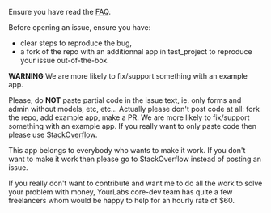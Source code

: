 Ensure you have read the
[FAQ](http://django-autocomplete-light.readthedocs.org/en/master/faq.html).

Before opening an issue, ensure you have:

- clear steps to reproduce the bug,
- a fork of the repo with an additionnal app in test_project to reproduce your
  issue out-of-the-box.

**WARNING** We are more likely to fix/support something with an example app.

Please, do **NOT** paste partial code in the issue text, ie. only forms and
admin without models, etc, etc... Actually please don't post code at all: fork
the repo, add example app, make a PR. We are more likely to fix/support
something with an example app. If you really want to only paste code then
please use [StackOverflow](http://stackoverflow.com).

This app belongs to everybody who wants to make it work. If you don't want to
make it work then please go to StackOverflow instead of posting an issue.

If you really don't want to contribute and want me to do all the work to solve
your problem with money, YourLabs core-dev team has quite a few freelancers
whom would be happy to help for an hourly rate of $60.
